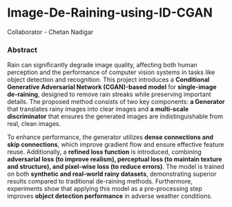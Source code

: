 # Image-De-Raining-using-ID-CGAN
Collaborator - Chetan Nadigar

### **Abstract**  

Rain can significantly degrade image quality, affecting both human perception and the performance of computer vision systems in tasks like object detection and recognition. This project introduces a **Conditional Generative Adversarial Network (CGAN)-based model** for **single-image de-raining**, designed to remove rain streaks while preserving important details. The proposed method consists of two key components: **a Generator** that translates rainy images into clear images and **a multi-scale discriminator** that ensures the generated images are indistinguishable from real, clean images.  

To enhance performance, the generator utilizes **dense connections and skip connections**, which improve gradient flow and ensure effective feature reuse. Additionally, a **refined loss function** is introduced, combining **adversarial loss (to improve realism), perceptual loss (to maintain texture and structure), and pixel-wise loss (to reduce errors)**. The model is trained on both **synthetic and real-world rainy datasets**, demonstrating superior results compared to traditional de-raining methods. Furthermore, experiments show that applying this model as a pre-processing step improves **object detection performance** in adverse weather conditions.
